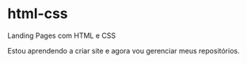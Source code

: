 # html-css
 Landing Pages com HTML e CSS

 Estou aprendendo a criar site e agora vou gerenciar meus repositórios.
